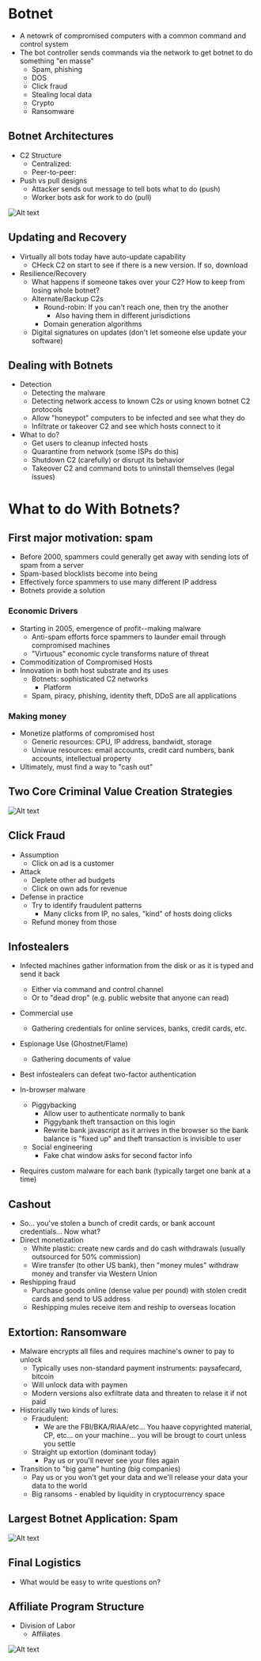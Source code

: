 # Botnet
- A netowrk of compromised computers with a common command and control system
- The bot controller sends commands via the network to get botnet to do something "en masse"
    - Spam, phishing
    - DOS
    - Click fraud
    - Stealing local data
    - Crypto
    - Ransomware

## Botnet Architectures
- C2 Structure
    - Centralized:
    - Peer-to-peer:
- Push vs pull designs
    - Attacker sends out message to tell bots what to do (push)
    - Worker bots ask for work to do (pull)

![Alt text](image-68.png)

## Updating and Recovery
- Virtually all bots today have auto-update capability
    - CHeck C2 on start to see if there is a new version.  If so, download
- Resilience/Recovery
    - What happens if someone takes over your C2? How to keep from losing whole botnet?
    - Alternate/Backup C2s
        - Round-robin: If you can't reach one, then try the another
            - Also having them in different jurisdictions
        - Domain generation algorithms
    - Digital signatures on updates (don't let someone else update your software)

## Dealing with Botnets
- Detection
    - Detecting the malware
    - Detecting network access to known C2s or using known botnet C2 protocols
    - Allow "honeypot" computers to be infected and see what they do
    - Infiltrate or takeover C2 and see which hosts connect to it
- What to do?
    - Get users to cleanup infected hosts
    - Quarantine from network (some ISPs do this)
    - Shutdown C2 (carefully) or disrupt its behavior
    - Takeover C2 and command bots to uninstall themselves (legal issues)

# What to do With Botnets?

## First major motivation: spam
- Before 2000, spammers could generally get away with sending lots of spam from a server
- Spam-based blocklists become into being
- Effectively force spammers to use many different IP address
- Botnets provide a solution

### Economic Drivers
- Starting in 2005, emergence of profit--making malware
    - Anti-spam efforts force spammers to launder email through compromised machines
    - "Virtuous" economic cycle transforms nature of threat
- Commoditization of Compromised Hosts
- Innovation in both host substrate and its uses
    - Botnets: sophisticated C2 networks
        - Platform
    - Spam, piracy, phishing, identity theft, DDoS are all applications

### Making money
- Monetize platforms of compromised host
    - Generic resources: CPU, IP address, bandwidt, storage
    - Uniwue resources: email accounts, credit card numbers, bank accounts, intellectual property
- Ultimately, must find a way to "cash out"

## Two Core Criminal Value Creation Strategies
![Alt text](image-69.png)

## Click Fraud
- Assumption
    - Click on ad is a customer
- Attack
    - Deplete other ad budgets
    - Click on own ads for revenue
- Defense in practice
    - Try to identify fraudulent patterns
        - Many clicks from IP, no sales, "kind" of hosts doing clicks
    - Refund money from those

## Infostealers
- Infected machines gather information from the disk or as it is typed and send it back
    - Either via command and control channel
    - Or to "dead drop" (e.g. public website that anyone can read)
- Commercial use
    - Gathering credentials for online services, banks, credit cards, etc.
- Espionage Use (Ghostnet/Flame)
    - Gathering documents of value

- Best infostealers can defeat two-factor authentication
- In-browser malware
    - Piggybacking
        - Allow user to authenticate normally to bank
        - Piggybank theft transaction on this login
        - Rewrite bank javascript as it arrives in the browser so the bank balance is "fixed up" and theft transaction is invisible to user
    - Social engineering
        - Fake chat window asks for second factor info
- Requires custom malware for each bank (typically target one bank at a time)

## Cashout
- So... you've stolen a bunch of credit cards, or bank account credentials... Now what?
- Direct monetization
    - White plastic: create new cards and do cash withdrawals (usually outsourced for 50% commission)
    - Wire transfer (to other US bank), then "money mules" withdraw money and transfer via Western Union
- Reshipping fraud
    - Purchase goods online (dense value per pound) with stolen credit cards and send to US address
    - Reshipping mules receive item and reship to overseas location

## Extortion: Ransomware
- Malware encrypts all files and requires machine's owner to pay to unlock
    - Typically uses non-standard payment instruments: paysafecard, bitcoin
    - Will unlock data with paymen
    - Modern versions also exfiltrate data and threaten to relase it if not paid
- Historically two kinds of lures:
    - Fraudulent:
        - We are the FBI/BKA/RIAA/etc... You haave copyrighted material, CP, etc... on your machine... you will be brougt to court unless you settle
    - Straight up extortion (dominant today)
        - Pay us or you'll never see your files again
- Transition to "big game" hunting (big companies)
    - Pay us or you won't get your data and we'll release your data your data to the world
    - Big ransoms - enabled by liquidity in cryptocurrency space


## Largest Botnet Application: Spam

![Alt text](image-70.png)

## Final Logistics
- What would be easy to write questions on?

## Affiliate Program Structure
- Division of Labor
    - Affiliates


![Alt text](image-71.png)

